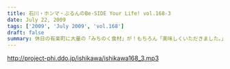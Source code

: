 ```yaml
---
title: 石川・ホンマ・ぶるんのBe-SIDE Your Life! vol.168-3
date: July 22, 2009
tags: ['2009', 'July 2009', 'vol.168']
draft: false
summary: 休日の有楽町に大量の「みちのく食材」が！もちろん「美味しくいただきました。」です。本当にありがとうございます・・・ホンマさんちの食糧自給率が急上昇した模様です。NAMAE
---
```


http://project-phi.ddo.jp/ishikawa/ishikawa168_3.mp3
